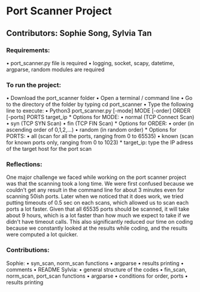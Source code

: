 # Port Scanner Project
## Contributors: Sophie Song, Sylvia Tan


### Requirements:

• port_scanner.py file is required 
• logging, socket, scapy, datetime, argparse, random modules are required

### To run the project:

• Download the port_scanner folder
• Open a terminal / command line
• Go to the directory of the folder by typing cd port_scanner
• Type the following line to execute:
    • Python3 port_scanner.py [-mode] MODE [-order] ORDER [-ports] PORTS target_ip
    * Options for MODE:
        • normal (TCP Connect Scan)
        • syn (TCP SYN Scan)
        • fin (TCP FIN Scan)
    * Options for ORDER:
        • order (in ascending order of 0,1,2,...)
        • random (in random order)
    * Options for PORTS:
        • all (scan for all the ports, ranging from 0 to 65535)
        • known (scan for known ports only, ranging from 0 to 1023)
    * target_ip: type the IP adress of the target host for the port scan

### Reflections:

One major challenge we faced while working on the port scanner project was that the scanning took a long time. We were first confused because we couldn't get any result in the command line for about 3 minutes even for scanning 50ish ports. Later when we noticed that it does work, we tried putting timeouts of 0.5 sec on each scans, which allowed us to scan each ports a lot faster. Given that all 65535 ports should be scanned, it will take about 9 hours, which is a lot faster than how much we expect to take if we didn't have timeout calls. This also significantly reduced our time on coding because we constantly looked at the results while coding, and the results were computed a lot quicker.

### Contributions:

Sophie: 
• syn_scan, norm_scan functions
• argparse
• results printing
• comments
• README 
Sylvia:
• general structure of the codes
• fin_scan, norm_scan, port_scan functions
• argparse
• conditions for order, ports
• results printing